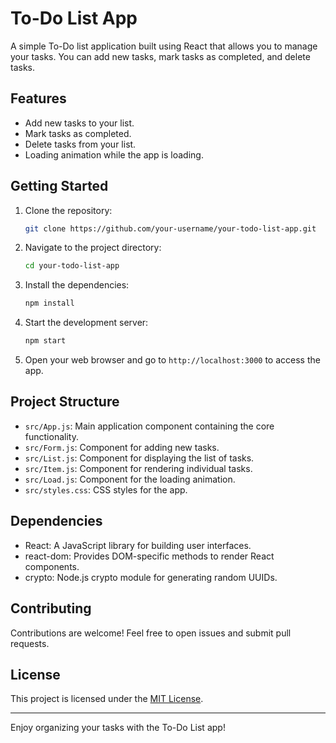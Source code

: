 # To-Do List App

A simple To-Do list application built using React that allows you to manage your tasks. You can add new tasks, mark tasks as completed, and delete tasks.

## Features

-   Add new tasks to your list.
-   Mark tasks as completed.
-   Delete tasks from your list.
-   Loading animation while the app is loading.

## Getting Started

1. Clone the repository:

    ```bash
    git clone https://github.com/your-username/your-todo-list-app.git
    ```

2. Navigate to the project directory:

    ```bash
    cd your-todo-list-app
    ```

3. Install the dependencies:

    ```bash
    npm install
    ```

4. Start the development server:

    ```bash
    npm start
    ```

5. Open your web browser and go to `http://localhost:3000` to access the app.

## Project Structure

-   `src/App.js`: Main application component containing the core functionality.
-   `src/Form.js`: Component for adding new tasks.
-   `src/List.js`: Component for displaying the list of tasks.
-   `src/Item.js`: Component for rendering individual tasks.
-   `src/Load.js`: Component for the loading animation.
-   `src/styles.css`: CSS styles for the app.

## Dependencies

-   React: A JavaScript library for building user interfaces.
-   react-dom: Provides DOM-specific methods to render React components.
-   crypto: Node.js crypto module for generating random UUIDs.

## Contributing

Contributions are welcome! Feel free to open issues and submit pull requests.

## License

This project is licensed under the [MIT License](LICENSE).

---

Enjoy organizing your tasks with the To-Do List app!